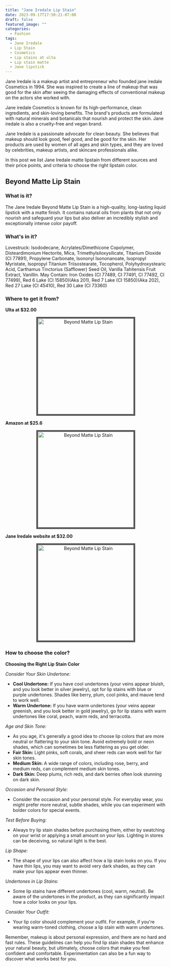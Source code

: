 ```yaml
---
title: "Jane Iredale Lip Stain"
date: 2023-09-17T17:50:21-07:00
draft: false
featured_image: ""
categories:
  - Fashion
tags:
  - Jane Iredale
  - Lip Stain
  - Cosmetics
  - Lip stains at ulta
  - Lip stain matte
  - Jane lipstick
---
```


Jane Iredale is a makeup artist and entrepreneur who founded jane iredale Cosmetics in 1994. She was inspired to create a line of makeup that was good for the skin after seeing the damaging effects of conventional makeup on the actors she worked with.

Jane iredale Cosmetics is known for its high-performance, clean ingredients, and skin-loving benefits. The brand's products are formulated with natural minerals and botanicals that nourish and protect the skin. Jane iredale is also a cruelty-free and vegan brand.

Jane Iredale is a passionate advocate for clean beauty. She believes that makeup should look good, feel good, and be good for the skin. Her products are used by women of all ages and skin types, and they are loved by celebrities, makeup artists, and skincare professionals alike.

In this post we list Jane Iredale matte lipstain from different sources and their price points, and criteria to choose the right lipstain color.

## Beyond Matte Lip Stain

### What is it? 
The Jane Iredale Beyond Matte Lip Stain is a high-quality, long-lasting liquid lipstick with a matte finish. It contains natural oils from plants that not only nourish and safeguard your lips but also deliver an incredibly stylish and exceptionally intense color payoff.

### What's in it?
Lovestruck: Isododecane, Acrylates/Dimethicone Copolymer, Disteardimonium Hectorite, Mica, Trimethylsiloxysilicate, Titanium Dioxide (CI 77891), Propylene Carbonate, Isononyl Isononanoate, Isopropyl Myristate, Isopropyl Titanium Triisostearate, Tocopherol, Polyhydroxystearic Acid, Carthamus Tinctorius (Safflower) Seed Oil, Vanilla Tahitensis Fruit Extract, Vanillin. May Contain: Iron Oxides (CI 77489, CI 77491, CI 77492, CI 77499), Red 6 Lake (CI 15850)(Aka 201), Red 7 Lake (CI 15850)(Aka 202), Red 27 Lake (CI 45410), Red 30 Lake (CI 73360)

### Where to get it from?

**Ulta at $32.00**
<p align="center">
<a href="https://www.ulta.com/p/beyond-matte-lip-stain-pimprod2034159?sku=2601098"><img style="border: 5px solid #555" src="https://media.ulta.com/i/ulta/2601098?w=299&h=299" width="300" alt="Beyond Matte Lip Stain" /></a>
</p>

<script async src="https://pagead2.googlesyndication.com/pagead/js/adsbygoogle.js"></script>
<!-- cpa -->
<ins class="adsbygoogle"
     style="display:block"
     data-ad-client="ca-pub-2843564932689995"
     data-ad-slot="3526097725"
     data-ad-format="auto"
     data-full-width-responsive="true"></ins>
<script>
     (adsbygoogle = window.adsbygoogle || []).push({});
</script>

**Amazon at $25.6**
<p align="center">
<a href="https://a.co/d/ag2CgoT"><img style="border: 5px solid #555" src="https://m.media-amazon.com/images/I/61dfQe1HHXL._SX522_.jpg" width="300" alt="Beyond Matte Lip Stain" /></a>
</p>

**Jane Iredale website at $32.00**

<p align="center">
<a href="https://janeiredale.com/products/beyond-matte-lip-fixation-lip-stain"><img style="border: 5px solid #555" src="https://janeiredale.com/cdn/shop/products/BeyondMatte_LipStain_Soldier_BlissedOut_PDP_deda78d1-91b1-4e4a-b5b0-27f55146612d_2000x.jpg?v=1666104248" width="300" alt="Beyond Matte Lip Stain" /></a>
</p>

### How to choose the color?
**Choosing the Right Lip Stain Color**

*Consider Your Skin Undertone:*
- **Cool Undertone:** If you have cool undertones (your veins appear bluish, and you look better in silver jewelry), opt for lip stains with blue or purple undertones. Shades like berry, plum, cool pinks, and mauve tend to work well.
- **Warm Undertone:** If you have warm undertones (your veins appear greenish, and you look better in gold jewelry), go for lip stains with warm undertones like coral, peach, warm reds, and terracotta.

*Age and Skin Tone:*
- As you age, it's generally a good idea to choose lip colors that are more neutral or flattering to your skin tone. Avoid extremely bold or neon shades, which can sometimes be less flattering as you get older.
- **Fair Skin:** Light pinks, soft corals, and sheer reds can work well for fair skin tones.
- **Medium Skin:** A wide range of colors, including rose, berry, and medium reds, can complement medium skin tones.
- **Dark Skin:** Deep plums, rich reds, and dark berries often look stunning on dark skin.

*Occasion and Personal Style:*
- Consider the occasion and your personal style. For everyday wear, you might prefer more neutral, subtle shades, while you can experiment with bolder colors for special events.

*Test Before Buying:*
- Always try lip stain shades before purchasing them, either by swatching on your wrist or applying a small amount on your lips. Lighting in stores can be deceiving, so natural light is the best.

*Lip Shape:*
- The shape of your lips can also affect how a lip stain looks on you. If you have thin lips, you may want to avoid very dark shades, as they can make your lips appear even thinner.

*Undertones in Lip Stains:*
- Some lip stains have different undertones (cool, warm, neutral). Be aware of the undertones in the product, as they can significantly impact how a color looks on your lips.

*Consider Your Outfit:*
- Your lip color should complement your outfit. For example, if you're wearing warm-toned clothing, choose a lip stain with warm undertones.

Remember, makeup is about personal expression, and there are no hard and fast rules. These guidelines can help you find lip stain shades that enhance your natural beauty, but ultimately, choose colors that make you feel confident and comfortable. Experimentation can also be a fun way to discover what works best for you.

